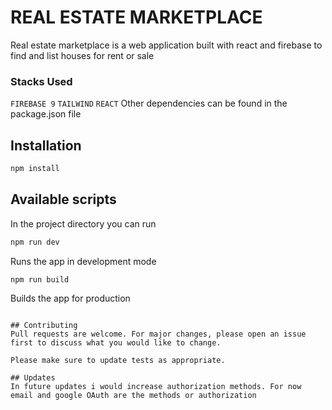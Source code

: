# REAL ESTATE MARKETPLACE

Real estate marketplace is a web application built with react and firebase to find and list houses for rent or sale

### Stacks Used

`FIREBASE 9`
`TAILWIND`
`REACT`
Other dependencies can be found in the package.json file

## Installation

```bash
npm install
```

## Available scripts

In the project directory you can run

```bash
npm run dev
```

Runs the app in development mode

```bash
npm run build
```

Builds the app for production

```

## Contributing
Pull requests are welcome. For major changes, please open an issue first to discuss what you would like to change.

Please make sure to update tests as appropriate.

## Updates
In future updates i would increase authorization methods. For now email and google OAuth are the methods or authorization
```
